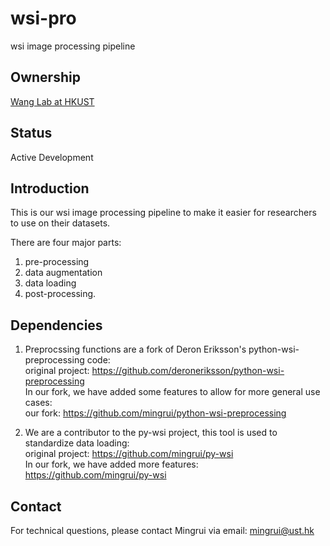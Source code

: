 # wsi-pro
wsi image processing pipeline

## Ownership
[Wang Lab at HKUST](http://wang-lab.ust.hk/)

## Status
Active Development

## Introduction
This is our wsi image processing pipeline to make it easier for researchers to use on their datasets.  

There are four major parts:  
1. pre-processing  
2. data augmentation  
3. data loading  
4. post-processing.

## Dependencies
1. Preprocssing functions are a fork of Deron Eriksson's python-wsi-preprocessing code:  
original project: https://github.com/deroneriksson/python-wsi-preprocessing  
In our fork, we have added some features to allow for more general use cases:  
our fork: https://github.com/mingrui/python-wsi-preprocessing  

2. We are a contributor to the py-wsi project, this tool is used to standardize data loading:  
original project: https://github.com/mingrui/py-wsi  
In our fork, we have added more features:    
https://github.com/mingrui/py-wsi


## Contact
For technical questions, please contact Mingrui via email: mingrui@ust.hk
